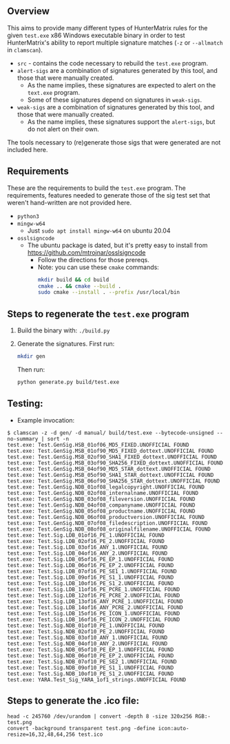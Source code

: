 ## Overview

This aims to provide many different types of HunterMatrix rules for the given `test.exe` x86 Windows executable binary in order to test HunterMatrix's ability to report multiple signature matches (`-z` or `--allmatch` in `clamscan`).

- `src` - contains the code necessary to rebuild the `test.exe` program.
- `alert-sigs` are a combination of signatures generated by this tool, and those that were manually created.
  - As the name implies, these signatures are expected to alert on the `text.exe` program.
  - Some of these signatures depend on signatures in `weak-sigs`.
- `weak-sigs` are a combination of signatures generated by this tool, and those that were manually created.
  - As the name implies, these signatures support the `alert-sigs`, but do not alert on their own.

The tools necessary to (re)generate those sigs that were generated are not included here.

## Requirements

These are the requirements to build the `test.exe` program.
The requirements, features needed to generate those of the sig test set that weren't hand-written are not provided here.

- `python3`
- `mingw-w64`
  - Just `sudo apt install mingw-w64` on ubuntu 20.04
- `osslsigncode`
  - The ubuntu package is dated, but it's pretty easy to install from https://github.com/mtrojnar/osslsigncode
    - Follow the directions for those prereqs.
    - Note: you can use these `cmake` commands:
      ```bash
      mkdir build && cd build
      cmake .. && cmake --build .
      sudo cmake --install . --prefix /usr/local/bin
      ```

## Steps to regenerate the `test.exe` program

1. Build the binary with: `./build.py`

2. Generate the signatures. First run:
   ```sh
   mkdir gen
   ```
   Then run:
   ```sh
   python generate.py build/test.exe
   ```

## Testing:
 - Example invocation:
```
$ clamscan -z -d gen/ -d manual/ build/test.exe --bytecode-unsigned --no-summary | sort -n
test.exe: Test.GenSig.HSB_01of06_MD5_FIXED.UNOFFICIAL FOUND
test.exe: Test.GenSig.MSB_01of90_MD5_FIXED_dottext.UNOFFICIAL FOUND
test.exe: Test.GenSig.MSB_02of90_SHA1_FIXED_dottext.UNOFFICIAL FOUND
test.exe: Test.GenSig.MSB_03of90_SHA256_FIXED_dottext.UNOFFICIAL FOUND
test.exe: Test.GenSig.MSB_04of90_MD5_STAR_dottext.UNOFFICIAL FOUND
test.exe: Test.GenSig.MSB_05of90_SHA1_STAR_dottext.UNOFFICIAL FOUND
test.exe: Test.GenSig.MSB_06of90_SHA256_STAR_dottext.UNOFFICIAL FOUND
test.exe: Test.GenSig.NDB_01of08_legalcopyright.UNOFFICIAL FOUND
test.exe: Test.GenSig.NDB_02of08_internalname.UNOFFICIAL FOUND
test.exe: Test.GenSig.NDB_03of08_fileversion.UNOFFICIAL FOUND
test.exe: Test.GenSig.NDB_04of08_companyname.UNOFFICIAL FOUND
test.exe: Test.GenSig.NDB_05of08_productname.UNOFFICIAL FOUND
test.exe: Test.GenSig.NDB_06of08_productversion.UNOFFICIAL FOUND
test.exe: Test.GenSig.NDB_07of08_filedescription.UNOFFICIAL FOUND
test.exe: Test.GenSig.NDB_08of08_originalfilename.UNOFFICIAL FOUND
test.exe: Test.Sig.LDB_01of16_PE_1.UNOFFICIAL FOUND
test.exe: Test.Sig.LDB_02of16_PE_2.UNOFFICIAL FOUND
test.exe: Test.Sig.LDB_03of16_ANY_1.UNOFFICIAL FOUND
test.exe: Test.Sig.LDB_04of16_ANY_2.UNOFFICIAL FOUND
test.exe: Test.Sig.LDB_05of16_PE_EP_1.UNOFFICIAL FOUND
test.exe: Test.Sig.LDB_06of16_PE_EP_2.UNOFFICIAL FOUND
test.exe: Test.Sig.LDB_07of16_PE_SE1_1.UNOFFICIAL FOUND
test.exe: Test.Sig.LDB_09of16_PE_S1_1.UNOFFICIAL FOUND
test.exe: Test.Sig.LDB_10of16_PE_S1_2.UNOFFICIAL FOUND
test.exe: Test.Sig.LDB_11of16_PE_PCRE_1.UNOFFICIAL FOUND
test.exe: Test.Sig.LDB_12of16_PE_PCRE_2.UNOFFICIAL FOUND
test.exe: Test.Sig.LDB_13of16_ANY_PCRE_1.UNOFFICIAL FOUND
test.exe: Test.Sig.LDB_14of16_ANY_PCRE_2.UNOFFICIAL FOUND
test.exe: Test.Sig.LDB_15of16_PE_ICON_1.UNOFFICIAL FOUND
test.exe: Test.Sig.LDB_16of16_PE_ICON_2.UNOFFICIAL FOUND
test.exe: Test.Sig.NDB_01of10_PE_1.UNOFFICIAL FOUND
test.exe: Test.Sig.NDB_02of10_PE_2.UNOFFICIAL FOUND
test.exe: Test.Sig.NDB_03of10_ANY_1.UNOFFICIAL FOUND
test.exe: Test.Sig.NDB_04of10_ANY_2.UNOFFICIAL FOUND
test.exe: Test.Sig.NDB_05of10_PE_EP_1.UNOFFICIAL FOUND
test.exe: Test.Sig.NDB_06of10_PE_EP_2.UNOFFICIAL FOUND
test.exe: Test.Sig.NDB_07of10_PE_SE2_1.UNOFFICIAL FOUND
test.exe: Test.Sig.NDB_09of10_PE_S1_1.UNOFFICIAL FOUND
test.exe: Test.Sig.NDB_10of10_PE_S1_2.UNOFFICIAL FOUND
test.exe: YARA.Test_Sig_YARA_1of1_strings.UNOFFICIAL FOUND
```

## Steps to generate the .ico file:
```
head -c 245760 /dev/urandom | convert -depth 8 -size 320x256 RGB:- test.png
convert -background transparent test.png -define icon:auto-resize=16,32,48,64,256 test.ico
```
